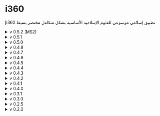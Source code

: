 # i360
إi360 تطبيق إسلامي موسوعي للعلوم الإسلامية الأساسية بشكل متكامل مختصر بسيط

<details>
<summary>v 0.5.2 (MS2)</summary>

| Header | Details |
|-----:|-----------|
|     Creation Date/Time | 06/07/2022 23:22|
|     Version | 0.5.2|
|     Version Code | 20220706|
|     AppGyver Runtime Version | 4.5.7|
|     Released OS | **Web** – **Android** - Google (aab) – **Android** - Huawei (aab) – **iOS** (ipa)|
|     Released Build# | 230968 – 230969 – _ – 230971|
|     Released | 06/07/2022|
|     Notes | **i360إ-MS2 (MS=MileStone)**|
|     | Last update for min. func. for iOS|
|     Changes | **Add: Created _WordPress_ p. for support showing About (as _About_ p.) FAQ & short Explanation (as is Toggle switches & IME); as per _AppStore_ request**|
|     | ~~Edit: Changed _AppLink_ for Web from (https://i360.appgyverapp.com/) to (https://i36O.wordpress.com/)~~|
|     | Edit: Changed _MobileServicesToggle_ disabling to when OS is Android & _OS_WebToggle_ isn't Web|
|     | Edit: _About_ p. icon from _?_ to _!_|
|     | Add: _Support_ button on _About_ p. (as _question_ icon)|
|     | Add: Spinned-off this version to another app.: i360إ-MS2 (MS=MileStone)|
  
</details>

<details>
<summary>v 0.5.1</summary>

| Header | Details |
|-----:|-----------|
|     Creation Date/Time | 03/07/2022 14:40|
|     Version | 0.5.1|
|     Version Code | 20220703|
|     AppGyver Runtime Version | 4.5.7|
|     Released OS | **Web** – **Android** - Google (aab) – **Android** - Huawei (aab) – **iOS** (ipa)|
|     Released Build# | 230249 – 230250 – 230250 – 230252|
|     Released | 03/07/2022|
|     Notes | _|
|     Changes | _Edit: Changed Apple _AppStore_ badge icon from (https://developer.apple.com/assets/elements/badges/download-on-the-app-store.svg) to (https://tools.applemediaservices.com/api/badges/download-on-the-app-store/black/en-us)|
|     | Add: Image placeholders for 3 App. Stores QR code|
|     | Edit: Changed _AppLink_ for Web from (http://azhar.eg/magmaa) to (https://i360.appgyverapp.com/)|
|     | Edit: Changed back _Open web browser_ component (a.k.a. _WebView_) to _Open URL_ for files/websites but not apps to enable navigation|
|     | Edit: changed PDF file storage from Box (seifadin@hotmail.com) to Box (i36O@outlook.com), as owner appeared in _File Info._!|
  
</details>

<details>
<summary>v 0.5.0</summary>

| Header | Details |
|-----:|-----------|
|     Creation Date/Time | 30/06/2022 15:30|
|     Version | 0.5.0|
|     Version Code | 20220630|
|     AppGyver Runtime Version | 4.3.6|
|     Released OS | **Web** – **Android** - Google (aab) – **Android** - Huawei (aab) – **iOS** (ipa)|
|     Released Build# | 229782 – 229783 – 229784 – 229785|
|     Released | 30/06/2022|
|     Notes | _|
|     Changes | Add: _InputTools_ icon button for Input Method Editor (IME) in case of no Arabic keyboard: displaying Google IME for GMS & VKboard for China/HMS, visible only if there's Arabic in _PreferredLanguages_ (as _pencil_ icon)|
|     | Fix: _osIcon_ for _iOS_ & _MacOS_ as _apple_, _Windows Phone_ as _windows_, _Unix_ as _linux_|
|     | Add: _Supplications_ button|
|     | Add: _FoodScanner_ button for Halal foods|
|     | Edit: some buttons colors to _Secondary_|
|     | Add: _Maps4Mosques_ icon button to different Maps (as _map_ icon)|
|     | Add: _QuranicResearcher_ button to a light online app. with extensive content, visible only for Android GMS (as _search_ icon beside _Quran_ button)|
|     | Add: _HadithResearcher_ button to a light online app. with extensive content, visible only for Android GMS (as _search_ icon beside _Hadith_ button)|
|     | Edit: Updated _About_ p. accordingly|
|     | Edit: Updated _About_ & _Screenshots_ on all Stores!|
|     | Add: _Apple AppStore_ badge to _AppStoresRow_|
  
</details>

<details>
<summary>v 0.4.8</summary>

| Header | Details |
|-----:|-----------|
|     Creation Date/Time | 18/06/2022 01:40|
|     Version | 0.4.8|
|     Version Code | 20220618|
|     AppGyver Runtime Version | 4.3.6|
|     Released OS | **Web** – **Android** - Google (aab) – **Android** - Huawei (apk)|
|     Released Build# | 227363 – 227364 – 227365|
|     Released | 18/06/2022|
|     Notes | _|
|     Changes | Edit: Changed _Open URL_ component to _Open web browser_ (a.k.a. _WebView_) for files/websites but not apps, effectively creating an app. built-in browser|
  
</details>

<details>
<summary>v 0.4.7</summary>

| Header | Details |
|-----:|-----------|
|     Creation Date/Time | 14/06/2022 23:25|
|     Version | 0.4.7|
|     Version Code | 20220614|
|     AppGyver Runtime Version | 4.3.6|
|     Released OS | **Web** – **Android** - Google (aab) – **Android** - Huawei (apk)|
|     Released Build# | 226642 – 226643 – 226644|
|     Released | 14/06/2022|
|     Notes | _|
|     Changes | Edit: Made _MobileServicesToggle_ switch between GMS & HMS automatically using _browser.userAgent_|
  
</details>

<details>
<summary>v 0.4.6</summary>

| Header | Details |
|-----:|-----------|
|     Creation Date/Time | 11/06/2022 08:49|
|     Version | 0.4.6|
|     Version Code | 20220612|
|     AppGyver Runtime Version | 4.3.6|
|     Released OS | **Web** – **Android** - Google (aab) – **Android** - Huawei (apk)|
|     Released Build# | 225942 – 225943 – 225944|
|     Released | 11/06/2022|
|     Notes | Last update for min. func. for Android - Huawei|
|     Changes | Edit: Made _MobileServicesToggle_ switch visible only for Android|
  
</details>

<details>
<summary>v 0.4.5</summary>

| Header | Details |
|-----:|-----------|
|     Creation Date/Time | 11/06/2022 04:15|
|     Version | 0.4.5|
|     Version Code | 20220611|
|     AppGyver Runtime Version | 4.3.6|
|     Released OS | **Web** – **Android** - Google (aab) – **Android** - Huawei (apk)|
|     Released Build# | 225920 – 225922 – 225921|
|     Released | 02/07/2022|
|     Notes | _|
|     Changes | Add: _MobileServicesToggle_ (between Google & Huawei Mobile Services; a.k.a. GMS & HMS respectively) & linked it to app. var. _useHMS_|
|     | Edit: Changed var. _defaultOS_ from (OS+Form) to OS only|
|     | Edit: Changed all relevant buttons' _isChina_ to (_isChina_ or _useHMS_)|

</details>

<details>
<summary>v 0.4.4</summary>

| Header | Details |
|-----:|-----------|
|     Creation Date/Time | 10/06/2022 05:32|
|     Version | 0.4.4|
|     Version Code | 20220610|
|     AppGyver Runtime Version | 4.3.6|
|     Released OS | **Web** – **Android** - Google (aab) – **Android** - Huawei (apk)|
|     Released Build# | 225683 – 225684 – 225685|
|     Released | 10/06/2022|
|     Notes | _|
|     Changes | Edit: Renamed _Theology_ button to _Creed_|
|     | Edit: _AppLink_ button to proper Goggle Play/Huawei AppGallery Stores|
|     | Add: _Goggle Play_/_Huawei AppGallery_ Stores badges to _AppStoresRow_|
|     | Add: _osIcon_ icon next to _OS_WebToggle_ switch|

</details>

<details>
<summary>v 0.4.3</summary>

| Header | Details |
|-----:|-----------|
|     Creation Date/Time | 03/06/2022 23:08|
|     Version | 0.4.3|
|     Version Code | 20220603|
|     AppGyver Runtime Version | 4.3.6|
|     Released OS | **Web** – **Android** - Google (aab) – **Android** - Huawei (apk)|
|     Released Build# | 224160 – 224495 – 224497|
|     Released | 03/06/2022|
|     Notes | _|
|     Changes | Edit: Changed _Prayers_ link from (https://praytimes.org/) to (https://muslimpro.com/ar/prayer-times)|

</details>

<details>
<summary>v 0.4.2</summary>

| Header | Details |
|-----:|-----------|
|     Creation Date/Time | 03/06/2022 00:20|
|     Version | 0.4.2|
|     Version Code | _|
|     AppGyver Runtime Version | 4.3.6|
|     Released OS | **Web**|
|     Released Build# | 223975|
|     Released | 03/06/2022|
|     Notes | _|
|     Changes | Edit: Changed _Theology_ links to web (only)|
|     | Edit: Added _*_ to button linking to apps. & a footnote stating this|

</details>

<details>
<summary>v 0.4.1</summary>

| Header | Details |
|-----:|-----------|
|     Creation Date/Time | 02/06/2022|
|     Version | 0.4.1|
|     Version Code | _|
|     AppGyver Runtime Version | 4.3.6|
|     Released OS | **Web**|
|     Released Build# | 223789|
|     Released | 02/06/2022|
|     Notes | _|
|     Changes | Edit: _Jurisprudence_ button color|
|     | Edit: Hided _OS_WebToggle_ switch if not Android or iOS|

</details>

<details>
<summary>v 0.4.0</summary>

| Header | Details |
|-----:|-----------|
|     Creation Date/Time | 01/06/2022|
|     Version | 0.4.0|
|     Version Code | _|
|     AppGyver Runtime Version | 4.3.6|
|     Released OS | **Web**|
|     Released Build# | 223760|
|     Released | 01/06/2022|
|     Notes | _|
|     Changes | Edit: Added detailed app. description to _About_ p. |
|     | Add: Logic for Android op. in China (using Huawei AppGallery) |
|     | Edit: Changed Components layout to fit smaller/lower-resolution screens|
|     | Edit: Changed _Jurisprudence_Search_ URL from online stored PDF to (https://shamela.ws/)|
|     | Add: _JurisprudenceBookIcon_ icon to online stored PDF (as _book_ icon)|

</details>

<details>
<summary>v 0.3.1</summary>

| Header | Details |
|-----:|-----------|
|     Creation Date/Time | 31/05/2022|
|     Version | 0.3.1|
|     Version Code | _|
|     AppGyver Runtime Version | 4.3.6|
|     Released OS | _|
|     Released Build# | _|
|     Released | _|
|     Notes | _|
|     Changes | Del: _Qibla without Compass_ button|
|     | Add: Logic for Prayer/Qibla App. depending on Compass sensor in _PrayerTimes_ button|

</details>

<details>
<summary>v 0.3.0</summary>

| Header | Details |
|-----:|-----------|
|     Creation Date/Time | 26/05/2022|
|     Version | 0.3.0|
|     Version Code | _|
|     AppGyver Runtime Version | 4.3.6|
|     Released OS | _|
|     Released Build# | _|
|     Released | _|
|     Notes | _|
|     Changes | Add: _PropheticBiography_ button|
|     | Add: _Morals_ button|
|     | Add: _Sufism_ button|
|     | Add: _ComprehensiveTables_ button|
|     | Del: _Fundamentalism_ button|
|     | Edit: changed PDF file storage from OneDrive to Box|

</details>

<details>
<summary>v 0.2.5</summary>

| Header | Details |
|-----:|-----------|
|     Creation Date/Time | 22/05/2022|
|     Version | 0.2.5|
|     Version Code | _|
|     AppGyver Runtime Version | 4.3.6|
|     Released OS | _|
|     Released Build# | _|
|     Released | _|
|     Notes | _|
|     Changes | Add: _OS_WebToggle_ switch (between default OS & Web op.) & linked it to app. var. _useWeb_
|     | Add: _About_ p.|

</details>

<details>
<summary>v 0.2.0</summary>

| Header | Details |
|-----:|-----------|
|     Creation Date/Time | 14/05/2022|
|     Version | 0.2.0|
|     Version Code | _|
|     AppGyver Runtime Version | 4.3.6|
|     Released OS | _|
|     Released Build# | _|
|     Released | _|
|     Notes | _|
|     Changes | Add: Logic for Android/iOS/Web op. for each button|
|     | Add: _Qibla without Compass_ button|
|     | Add: _Fundamentalism_ button|
|     | Edit: Renamed _Aqidah_ button to _Theology_|
|     | Edit: Renamed _Fiqh_ button to _Jurisprudence_Search_|
|     | Edit: Renamed _Mawareth_ button to _Inheritance_|

</details>
